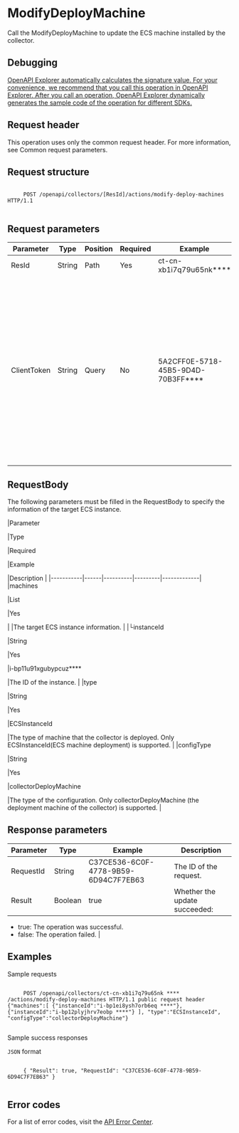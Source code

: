 # ModifyDeployMachine

Call the ModifyDeployMachine to update the ECS machine installed by the collector.

## Debugging

[OpenAPI Explorer automatically calculates the signature value. For your convenience, we recommend that you call this operation in OpenAPI Explorer. After you call an operation, OpenAPI Explorer dynamically generates the sample code of the operation for different SDKs.](https://api.aliyun.com/#product=elasticsearch&api=ModifyDeployMachine&type=ROA&version=2017-06-13)

## Request header

This operation uses only the common request header. For more information, see Common request parameters.

## Request structure

```

     POST /openapi/collectors/[ResId]/actions/modify-deploy-machines HTTP/1.1 
   
```

## Request parameters

|Parameter|Type|Position|Required|Example|Description|
|---------|----|--------|--------|-------|-----------|
|ResId|String|Path|Yes|ct-cn-xb1i7q79u65nk\*\*\*\*|The collector ID. |
|ClientToken|String|Query|No|5A2CFF0E-5718-45B5-9D4D-70B3FF\*\*\*\*|This parameter is used to ensure the idempotence of the request. The value of this parameter is generated by the client and is unique among different requests. The maximum length is 64 ASCII characters. |

## RequestBody

The following parameters must be filled in the RequestBody to specify the information of the target ECS instance.

|Parameter

|Type

|Required

|Example

|Description |
|-----------|------|----------|---------|-------------|
|machines

|List

|Yes

| |The target ECS instance information. |
|└instanceId

|String

|Yes

|i-bp11u91xgubypcuz\*\*\*\*

|The ID of the instance. |
|type

|String

|Yes

|ECSInstanceId

|The type of machine that the collector is deployed. Only ECSInstanceId\(ECS machine deployment\) is supported. |
|configType

|String

|Yes

|collectorDeployMachine

|The type of the configuration. Only collectorDeployMachine \(the deployment machine of the collector\) is supported. |

## Response parameters

|Parameter|Type|Example|Description|
|---------|----|-------|-----------|
|RequestId|String|C37CE536-6C0F-4778-9B59-6D94C7F7EB63|The ID of the request. |
|Result|Boolean|true|Whether the update succeeded:

-   true: The operation was successful.
-   false: The operation failed. |

## Examples

Sample requests

```

     POST /openapi/collectors/ct-cn-xb1i7q79u65nk **** /actions/modify-deploy-machines HTTP/1.1 public request header {"machines":[ {"instanceId":"i-bp1ei8ysh7orb6eq ****"}, {"instanceId":"i-bp12plyjhrv7eobp ****"} ], "type":"ECSInstanceId", "configType":"collectorDeployMachine"} 
   
```

Sample success responses

`JSON` format

```

     { "Result": true, "RequestId": "C37CE536-6C0F-4778-9B59-6D94C7F7EB63" } 
   
```

## Error codes

For a list of error codes, visit the [API Error Center](https://error-center.alibabacloud.com/status/product/elasticsearch).

